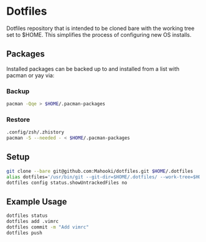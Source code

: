 # Dotfiles

Dotfiles repository that is intended to be cloned bare with the working tree set to $HOME.
This simplifies the process of configuring new OS installs.

## Packages

Installed packages can be backed up to and installed from a list with pacman or yay via:

### Backup

```bash
pacman -Qqe > $HOME/.pacman-packages
```

### Restore

```bash
.config/zsh/.zhistory
pacman -S --needed - < $HOME/.pacman-packages
```

## Setup

```bash
git clone --bare git@github.com:Mahooki/dotfiles.git $HOME/.dotfiles
alias dotfiles='/usr/bin/git --git-dir=$HOME/.dotfiles/ --work-tree=$HOME'
dotfiles config status.showUntrackedFiles no
```

## Example Usage

```bash
dotfiles status
dotfiles add .vimrc
dotfiles commit -m "Add vimrc"
dotfiles push
```

